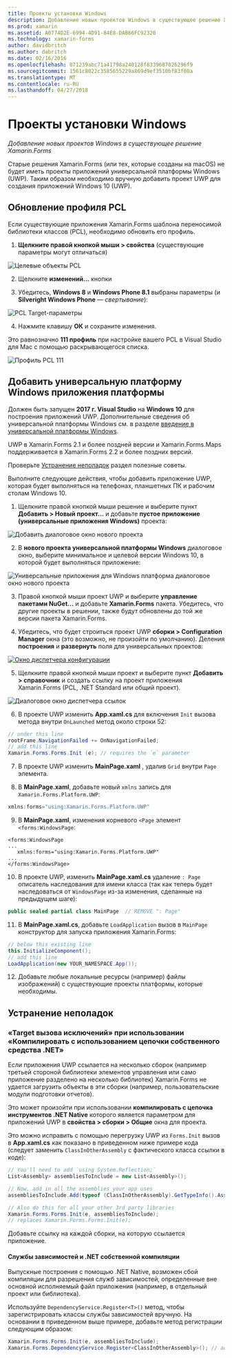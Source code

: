 ```yaml
---
title: Проекты установки Windows
description: Добавление новых проектов Windows в существующее решение Xamarin.Forms
ms.prod: xamarin
ms.assetid: A0774D2E-6994-4D91-84E8-DAB66FC92320
ms.technology: xamarin-forms
author: davidbritch
ms.author: dabritch
ms.date: 02/16/2016
ms.openlocfilehash: 071239abc71a41798a240128f8339687026296f9
ms.sourcegitcommit: 1561c8022c3585655229a869d9ef3510bf83f00a
ms.translationtype: MT
ms.contentlocale: ru-RU
ms.lasthandoff: 04/27/2018
---
```

# <a name="setup-windows-projects"></a>Проекты установки Windows

_Добавление новых проектов Windows в существующее решение Xamarin.Forms_

Старые решения Xamarin.Forms (или тех, которые созданы на macOS) не будет иметь проекты приложений универсальной платформы Windows (UWP). Таким образом необходимо вручную добавить проект UWP для создания приложений Windows 10 (UWP).

<a name="pcl" />

## <a name="update-the-pcl-profile"></a>Обновление профиля PCL

Если существующие приложения Xamarin.Forms шаблона переносимой библиотеки классов (PCL), необходимо обновить его профиль.

1. **Щелкните правой кнопкой мыши > свойства** (существующие параметры могут отличаться)

  ![](images/targets.png "Целевые объекты PCL")

2. Щелкните **изменений...**  кнопки

3. Убедитесь, **Windows 8** и **Windows Phone 8.1** выбраны параметры (и **Silveright Windows Phone** — *свертывание*):

  ![](images/pcl.png "PCL Target-параметры")

4. Нажмите клавишу **ОК** и сохраните изменения.

Это равнозначно **111 профиль** при настройке вашего PCL в Visual Studio для Mac с помощью раскрывающегося списка.

  ![](images/pcl-xs.png "Профиль PCL 111")

## <a name="add-a-universal-windows-platform-app"></a>Добавить универсальную платформу Windows приложения платформы

Должен быть запущен **2017 г. Visual Studio** на **Windows 10** для построения приложений UWP. Дополнительные сведения об универсальной платформы Windows см. в разделе [введение в универсальной платформы Windows](/windows/uwp/get-started/universal-application-platform-guide/).

UWP в Xamarin.Forms 2.1 и более поздней версии и Xamarin.Forms.Maps поддерживается в Xamarin.Forms 2.2 и более поздних версий.

Проверьте <a href="#troubleshooting">Устранение неполадок</a> раздел полезные советы.

Выполните следующие действия, чтобы добавить приложение UWP, которая будет выполняться на телефонах, планшетных ПК и рабочим столам Windows 10.

 1. Щелкните правой кнопкой мыши решение и выберите пункт **Добавить > Новый проект...**  и добавьте **пустое приложение (универсальные приложения Windows)** проекта:

  ![](universal-images/add-wu.png "Добавить диалоговое окно нового проекта")

 2. В **нового проекта универсальной платформы Windows** диалоговое окно, выберите минимальное и целевой версии Windows 10, в которой будет выполняться приложение:

  ![](universal-images/target-version.png "Универсальные приложения для Windows платформа диалоговое окно нового проекта")

 3. Правой кнопкой мыши проект UWP и выберите **управление пакетами NuGet...**  и добавьте **Xamarin.Forms** пакета. Убедитесь, что другие проекты в решении, также будут обновлены до той же версии пакета Xamarin.Forms.

 4. Убедитесь, что будет строиться проект UWP **сборки > Configuration Manager** окна (это возможно, не произойти по умолчанию). Деления **построения** и **развернуть** поля для универсальных проектов:

  [![](universal-images/configuration-sml.png "Окно диспетчера конфигурации")](universal-images/configuration.png#lightbox "окно диспетчера конфигурации")

 5. Щелкните правой кнопкой мыши проект и выберите пункт **Добавить > справочник** и создать ссылку на проект приложения Xamarin.Forms (PCL, .NET Standard или общий проект).

  ![](universal-images/addref-sml.png "Диалоговое окно диспетчера ссылок")

 6. В проекте UWP изменить **App.xaml.cs** для включения `Init` вызова метода внутри `OnLaunched` метод около строки 52:

```csharp
// under this line
rootFrame.NavigationFailed += OnNavigationFailed;
// add this line
Xamarin.Forms.Forms.Init (e); // requires the `e` parameter
```

 7. В проекте UWP изменить **MainPage.xaml** , удалив `Grid` внутри `Page` элемента.

 8. В **MainPage.xaml**, добавьте новый `xmlns` запись для `Xamarin.Forms.Platform.UWP`:

```csharp
xmlns:forms="using:Xamarin.Forms.Platform.UWP"
```

 9. В **MainPage.xaml**, изменения корневого `<Page` элемент `<forms:WindowsPage`:

```xaml
<forms:WindowsPage
...
   xmlns:forms="using:Xamarin.Forms.Platform.UWP"
...
</forms:WindowsPage>
```

 10. В проекте UWP, изменить **MainPage.xaml.cs** удаление `: Page` описатель наследования для имени класса (так как теперь будет наследоваться от `WindowsPage` из-за изменения, сделанные на предыдущем шаге):

```csharp
public sealed partial class MainPage  // REMOVE ": Page"
```

 11. В **MainPage.xaml.cs**, добавьте `LoadApplication` вызов в `MainPage` конструктор для запуска приложения Xamarin.Forms:

```csharp
// below this existing line
this.InitializeComponent();
// add this line
LoadApplication(new YOUR_NAMESPACE.App());
```

<!--
11 . Double-click **Package.appxmanifest** to set these capabilities
  that are often required:

  Capabilities set:

  * Internet (Client)
  * Location
-->

12. Добавьте любые локальные ресурсы (например) файлы изображений) с существующие проекты платформы, которые необходимы.

## <a name="troubleshooting"></a>Устранение неполадок

<a name="target-invocation-exception" />

### <a name="target-invocation-exception-when-using-compile-with-net-native-tool-chain"></a>«Target вызова исключений» при использовании «Компилировать с использованием цепочки собственного средства .NET»

Если приложения UWP ссылается на несколько сборок (например третьей стороной библиотеки элементов управления или само приложение разделено на несколько библиотек) Xamarin.Forms не удается загрузить объекты в эти сборки (например, пользовательские модули подготовки отчетов).

Это может произойти при использовании **компилировать с цепочка инструментов .NET Native** которого является параметром для приложений UWP в **свойства > сборки > Общие** окна для проекта.

Это можно исправить с помощью перегрузку UWP из `Forms.Init` вызов в **App.xaml.cs** как показано в приведенном ниже примере кода (следует заменить `ClassInOtherAssembly` с фактического класса ссылки в коде):

```csharp
// You'll need to add `using System.Reflection;`
List<Assembly> assembliesToInclude = new List<Assembly>();

// Now, add in all the assemblies your app uses
assembliesToInclude.Add(typeof (ClassInOtherAssembly).GetTypeInfo().Assembly);

// Also do this for all your other 3rd party libraries
Xamarin.Forms.Forms.Init(e, assembliesToInclude);
// replaces Xamarin.Forms.Forms.Init(e);
```

Добавьте ссылку на каждой сборки, на которую ссылается приложение.

#### <a name="dependency-services-and-net-native-compilation"></a>Службы зависимостей и .NET собственной компиляции

Выпускные построения с помощью .NET Native, возможен сбой компиляции для разрешения служб зависимостей, определенные вне основной исполняемый файл приложения (например, в отдельный проект или библиотека).

Используйте `DependencyService.Register<T>()` метод, чтобы зарегистрировать классы службы зависимостей вручную. На основании в приведенном выше примере, добавьте метод регистрации следующим образом:

```csharp
Xamarin.Forms.Forms.Init(e, assembliesToInclude);
Xamarin.Forms.DependencyService.Register<ClassInOtherAssembly>(); // add this
```

